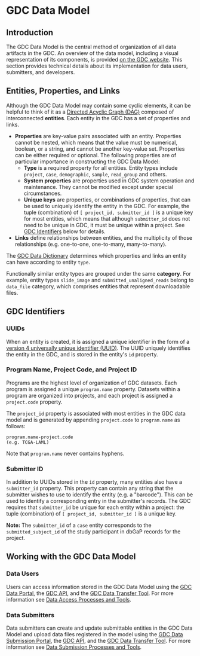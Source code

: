 # GDC Data Model

## Introduction

The GDC Data Model is the central method of organization of all data artifacts in the GDC. An overview of the data model, including a visual representation of its components, is provided [on the GDC website](https://gdc.nci.nih.gov/developers/gdc-data-model). This section provides technical details about its implementation for data users, submitters, and developers.

## Entities, Properties, and Links

Although the GDC Data Model may contain some cyclic elements, it can be helpful to think of it as a [Directed Acyclic Graph (DAG)](https://en.wikipedia.org/wiki/Directed_acyclic_graph) composed of interconnected **entities**. Each entity in the GDC has a set of properties and links.

* **Properties** are key-value pairs associated with an entity. Properties cannot be nested, which means that the value must be numerical, boolean, or a string, and cannot be another key-value set. Properties can be either required or optional. The following properties are of particular importance in constructing the GDC Data Model:
    * **Type** is a required property for all entities. Entity types include `project`, `case`, `demographic`, `sample`, `read_group` and others.
    * **System properties** are properties used in GDC system operation and maintenance. They cannot be modified except under special circumstances.
    * **Unique keys** are properties, or combinations of properties, that can be used to uniquely identify the entity in the GDC. For example, the tuple (combination) of `[ project_id, submitter_id ]` is a unique key for most entities, which means that although `submitter_id` does not need to be unique in GDC, it must be unique within a project. See [GDC Identifiers](#gdc-identifiers) below for details.
* **Links** define relationships between entities, and the multiplicity of those relationships (e.g. one-to-one, one-to-many, many-to-many).

The [GDC Data Dictionary](#gdc-data-dictionary) determines which properties and links an entity can have according to entity `type`.

Functionally similar entity types are grouped under the same **category**. For example, entity types `slide_image` and `submitted_unaligned_reads` belong to `data_file` category, which comprises entities that represent downloadable files.


## GDC Identifiers

### UUIDs

When an entity is created, it is assigned a unique identifier in the form of a [version 4 universally unique identifier (UUID)](https://en.wikipedia.org/wiki/Universally_unique_identifier). The UUID uniquely identifies the entity in the GDC, and is stored in the entity's `id` property.

### Program Name, Project Code, and Project ID

Programs are the highest level of organization of GDC datasets. Each program is assigned a unique `program.name` property. Datasets within a program are organized into projects, and each project is assigned a `project.code` property.

The `project_id` property is associated with most entities in the GDC data model and is generated by appending `project.code` to `program.name` as follows:

	program.name-project.code
	(e.g. TCGA-LAML)

Note that `program.name` never contains hyphens.

### Submitter ID

In addition to UUIDs stored in the `id` property, many entities also have a `submitter_id` property. This property can contain any string that the submitter wishes to use to identify the entity (e.g. a "barcode"). This can be used to identify a corresponding entry in the submitter's records. The GDC requires that `submitter_id` be unique for each entity within a project: the tuple (combination) of `[ project_id, submitter_id ]` is a unique key.

**Note:** The `submitter_id` of a `case` entity corresponds to the `submitted_subject_id` of the study participant in dbGaP records for the project.


## Working with the GDC Data Model

### Data Users

Users can access information stored in the GDC Data Model using the [GDC Data Portal](https://gdc.nci.nih.gov/access-data/gdc-data-portal), the [GDC API](https://gdc.nci.nih.gov/developers/gdc-application-programming-interface-api), and the [GDC Data Transfer Tool](https://gdc.nci.nih.gov/access-data/gdc-data-transfer-tool). For more information see [Data Access Processes and Tools](https://gdc.nci.nih.gov/access-data/data-access-processes-and-tools).

### Data Submitters

Data submitters can create and update submittable entities in the GDC Data Model and upload data files registered in the model using the [GDC Data Submission Portal](https://gdc.nci.nih.gov/submit-data/gdc-data-submission-portal), the [GDC API](https://gdc.nci.nih.gov/developers/gdc-application-programming-interface-api), and the [GDC Data Transfer Tool](https://gdc.nci.nih.gov/access-data/gdc-data-transfer-tool). For more information see [Data Submission Processes and Tools](https://gdc.nci.nih.gov/submit-data/data-submission-processes-and-tools).
